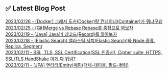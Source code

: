 
## ✅ Latest Blog Post

[2023/02/26 - [Docker] 그래서 도커(Docker)랑 컨테이너(Container)가 뭐냐구요](https://colevelup.tistory.com/30) <br/>
[2023/02/25 - [Git]Merge vs Rebase Rebase를 중점으로 봐보자](https://colevelup.tistory.com/29) <br/>
[2023/02/19 - [Java] Java14 레코드(Record)를 알아보자](https://colevelup.tistory.com/28) <br/>
[2023/02/18 - [Elastic Search] 엘라스틱 서치(Elastic Search)와 Node 종류, Replica, Segment](https://colevelup.tistory.com/27) <br/>
[2023/02/11 - SSL, TLS, SSL Certification(SSL 인증서), Cipher suite, HTTPS, SSL/TLS HandShake 이게 다 뭐람?](https://colevelup.tistory.com/26) <br/>
[2023/02/11 - [JPA] 엔티티(Entity)매핑(객체-테이블, 필드-컬럼)](https://colevelup.tistory.com/25) <br/>
